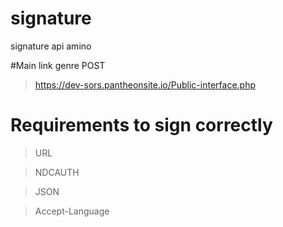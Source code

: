 # signature
signature api amino


#Main link genre POST
>https://dev-sors.pantheonsite.io/Public-interface.php


# Requirements to sign correctly


>URL


>NDCAUTH


>JSON


>Accept-Language
